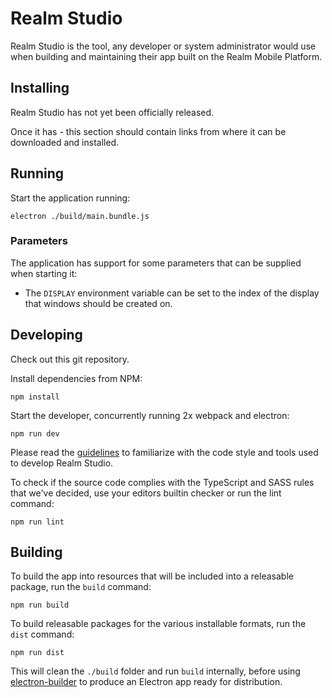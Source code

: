 # Realm Studio

Realm Studio is the tool, any developer or system administrator would use when building and maintaining their app built
on the Realm Mobile Platform.

## Installing

Realm Studio has not yet been officially released.

Once it has - this section should contain links from where it can be downloaded and installed.

## Running

Start the application running:

    electron ./build/main.bundle.js

### Parameters

The application has support for some parameters that can be supplied when starting it:

- The `DISPLAY` environment variable can be set to the index of the display that windows should be created on.

## Developing

Check out this git repository.

Install dependencies from NPM:

    npm install

Start the developer, concurrently running 2x webpack and electron:

    npm run dev

Please read the [guidelines](./GUIDELINES.md) to familiarize with the code style and tools used to develop Realm Studio.

To check if the source code complies with the TypeScript and SASS rules that we've decided, use your editors builtin
checker or run the lint command:

    npm run lint

## Building

To build the app into resources that will be included into a releasable package, run the `build` command:

    npm run build

To build releasable packages for the various installable formats, run the `dist` command:

    npm run dist

This will clean the `./build` folder and run `build` internally, before using
[electron-builder](https://www.npmjs.com/package/electron-builder) to produce an Electron app ready for distribution.

